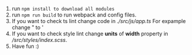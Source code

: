 1. run <code>npm install to download all modules</code>
2. run <code>npm run build</code> to run webpack and config files.
3. If you want to check ts lint change code in <em>./src/js/app.ts</em> For expample change " to '
4. If you want to check style lint change <b>units</b> of <b>width</b> property in <em>/src/styles/index.scss</em>.
5. Have fun :)
